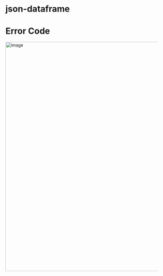 # json-dataframe

# Error Code
<img width="756" alt="image" src="https://user-images.githubusercontent.com/19529592/209618874-570e2838-93c9-4ad7-9434-31390212682b.png">
